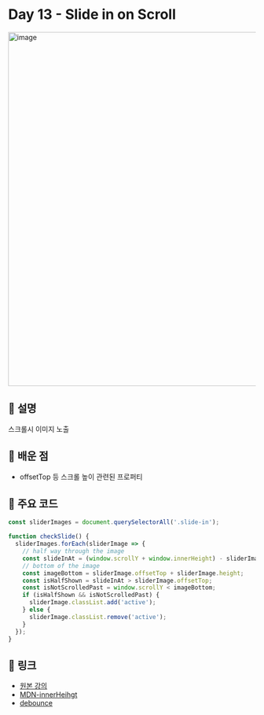 # Day 13 - Slide in on Scroll
<img width="774" height="720" alt="image" src="https://github.com/user-attachments/assets/8dc12b19-ea74-4023-837b-2411b439ae89" />

## 📖 설명
스크롤시 이미지 노출

## 📌 배운 점
- offsetTop 등 스크롤 높이 관련된 프로퍼티

## 🧩 주요 코드

```js
const sliderImages = document.querySelectorAll('.slide-in');

function checkSlide() {
  sliderImages.forEach(sliderImage => {
    // half way through the image
    const slideInAt = (window.scrollY + window.innerHeight) - sliderImage.height / 2;
    // bottom of the image
    const imageBottom = sliderImage.offsetTop + sliderImage.height;
    const isHalfShown = slideInAt > sliderImage.offsetTop;
    const isNotScrolledPast = window.scrollY < imageBottom;
    if (isHalfShown && isNotScrolledPast) {
      sliderImage.classList.add('active');
    } else {
      sliderImage.classList.remove('active');
    }
  });
}
```

## 🔗 링크

- [원본 강의](http://courses.wesbos.com/account/access/68525af9003a1d49a04fd4c6/view/194129539)
- [MDN-innerHeihgt](https://developer.mozilla.org/en-US/docs/Web/API/Window/innerHeight)
- [debounce](https://www.freecodecamp.org/korean/news/debounce-dibaunseu-javascripteseo-hamsureul-jiyeonsikineun-bangbeob-js-es6-yeje/)
